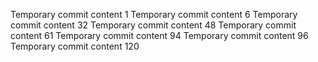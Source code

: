 Temporary commit content 1
Temporary commit content 6
Temporary commit content 32
Temporary commit content 48
Temporary commit content 61
Temporary commit content 94
Temporary commit content 96
Temporary commit content 120

